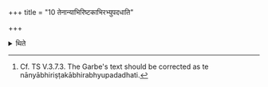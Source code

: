 +++
title = "10 तेनान्याभिरिष्टकाभिरभ्युपदधाति"

+++

<details><summary>थिते</summary>

10. He does not place any other bricks on these two.[^1]   

[^1]: Cf. TS V.3.7.3. The Garbe's text should be corrected as te nānyābhiriṣṭakābhirabhyupadadhati.  

</details>
